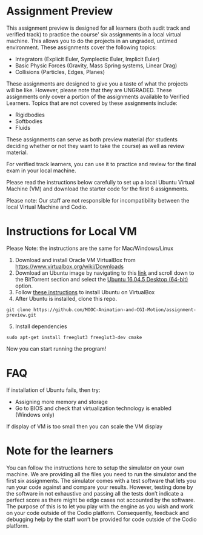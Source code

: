 # Assignment Preview

This assignment preview is designed for all learners (both audit track and verified track) to practice the course' six assignments in a local virtual machine. This allows you to do the projects in an ungraded, untimed environment. These assignments cover the following topics:

- Integrators (Explicit Euler, Symplectic Euler, Implicit Euler)
- Basic Physic Forces (Gravity, Mass Spring systems, Linear Drag)
- Collisions (Particles, Edges, Planes)

These assignments are designed to give you a taste of what the projects will be like. However, please note that they are UNGRADED. These assignments only cover a portion of the assignments available to Verified Learners. Topics that are not covered by these assignments include:

- Rigidbodies
- Softbodies
- Fluids

These assignments can serve as both preview material (for students deciding whether or not they want to take the course) as well as review material.

For verified track learners, you can use it to practice and review for the final exam in your local machine.

Please read the instructions below carefully to set up a local Ubuntu Virtual Machine (VM) and download the starter code for the first 6 assignments.

Please note: Our staff are not responsible for incompatibility between the local Virtual Machine and Codio.

# Instructions for Local VM

Please Note: the instructions are the same for Mac/Windows/Linux

1. Download and install Oracle VM VirtualBox from https://www.virtualbox.org/wiki/Downloads
2. Download an Ubuntu image by navigating to this [link](https://ubuntu.com/download/alternative-downloads) and scroll down to the BitTorrent section and select the [Ubuntu 16.04.5 Desktop (64-bit)](http://releases.ubuntu.com/16.04/ubuntu-16.04.6-desktop-amd64.iso.torrent?_ga=2.159199036.782935894.1570480264-842531798.1570480264) option.
3. Follow [these instructions](https://itsfoss.com/install-linux-in-virtualbox/) to install Ubuntu on VirtualBox
4. After Ubuntu is installed, clone this repo.

```
git clone https://github.com/MOOC-Animation-and-CGI-Motion/assignment-preview.git
```

5. Install dependencies

```
sudo apt-get install freeglut3 freeglut3-dev cmake
```

Now you can start running the program!

# FAQ

If installation of Ubuntu fails, then try:

- Assigning more memory and storage
- Go to BIOS and check that virtualization technology is enabled (Windows only)

If display of VM is too small then you can scale the VM display

# Note for the learners

You can follow the instructions here to setup the simulator on your own machine. We are providing all the files you need to run the simulator and the first six assignments. The simulator comes with a test software that lets you run your code against and compare your results. However, testing done by the software in not exhaustive and passing all the tests don’t indicate a perfect score as there might be edge cases not accounted by the software. The purpose of this is to let you play with the engine as you wish and work on your code outside of the Codio platform. Consequently, feedback and debugging help by the staff won’t be provided for code outside of the Codio platform.
